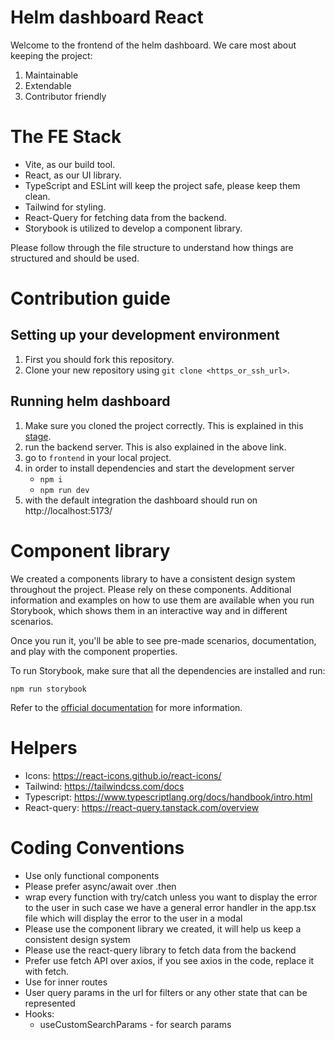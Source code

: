 # Helm dashboard React

Welcome to the frontend of the helm dashboard.
We care most about keeping the project:
1. Maintainable
2. Extendable
3. Contributor friendly

# The FE Stack

- Vite, as our build tool.
- React, as our UI library.
- TypeScript and ESLint will keep the project safe, please keep them clean.
- Tailwind for styling.
- React-Query for fetching data from the backend.
- Storybook is utilized to develop a component library.

Please follow through the file structure to understand how things are structured and should be used.

# Contribution guide

## Setting up your development environment

1. First you should fork this repository.
2. Clone your new repository using `git clone <https_or_ssh_url>`.

## Running helm dashboard

1. Make sure you cloned the project correctly. This is explained in this [stage](https://github.com/komodorio/helm-dashboard/blob/helm-dashboard-v2/dashboard/README.md#setting-up-your-development-environment).
2. run the backend server. This is also explained in the above link.
2. go to `frontend` in your local project.
3. in order to install dependencies and start the development server
   - `npm i`
   - `npm run dev`
4. with the default integration the dashboard should run on http://localhost:5173/


# Component library

We created a components library to have a consistent design system throughout the project. Please rely on these components.
Additional information and examples on how to use them are available when you run Storybook, which shows them in an interactive way and in different scenarios.

Once you run it, you'll be able to see pre-made scenarios, documentation, and play with the component properties.

To run Storybook, make sure that all the dependencies are installed and run:

```shell
npm run storybook
```

Refer to the [official documentation](https://storybook.js.org/docs/react/get-started/install) for more information.

# Helpers

- Icons: https://react-icons.github.io/react-icons/
- Tailwind: https://tailwindcss.com/docs
- Typescript: https://www.typescriptlang.org/docs/handbook/intro.html
- React-query: https://react-query.tanstack.com/overview

# Coding Conventions

- Use only functional components
- Please prefer async/await over .then
- wrap every function with try/catch unless you want to display the error to the user
  in such case we have a general error handler in the app.tsx file which will display the error to the user in a modal
- Please use the component library we created, it will help us keep a consistent design system
- Please use the react-query library to fetch data from the backend
- Prefer use fetch API over axios, if you see axios in the code, replace it with fetch.
- Use <Outlet> for inner routes
- User query params in the url for filters or any other state that can be represented
- Hooks:
  - useCustomSearchParams - for search params
